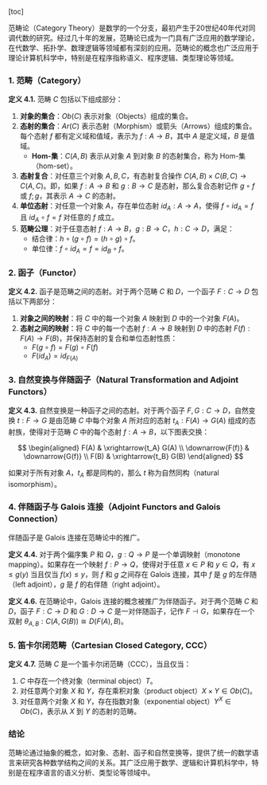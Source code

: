 [toc]

范畴论（Category Theory）是数学的一个分支，最初产生于20世纪40年代对同调代数的研究。经过几十年的发展，范畴论已成为一门具有广泛应用的数学理论，在代数学、拓扑学、数理逻辑等领域都有深刻的应用。范畴论的概念也广泛应用于理论计算机科学中，特别是在程序指称语义、程序逻辑、类型理论等领域。

### 1. 范畴（Category）
**定义 4.1.** 范畴 $C$ 包括以下组成部分：
1. **对象的集合**：$Ob(C)$ 表示对象（Objects）组成的集合。
2. **态射的集合**：$Ar(C)$ 表示态射（Morphism）或箭头（Arrows）组成的集合。每个态射 $f$ 都有定义域和值域，表示为 $f : A \rightarrow B$，其中 $A$ 是定义域，$B$ 是值域。
   - **Hom-集**：$C(A, B)$ 表示从对象 $A$ 到对象 $B$ 的态射集合，称为 Hom-集（hom-set）。
3. **态射复合**：对任意三个对象 $A, B, C$，有态射复合操作 $C(A, B) \times C(B, C) \rightarrow C(A, C)$。即，如果 $f : A \rightarrow B$ 和 $g : B \rightarrow C$ 是态射，那么复合态射记作 $g \circ f$ 或 $f; g$，其表示 $A \rightarrow C$ 的态射。
4. **单位态射**：对任意一个对象 $A$，存在单位态射 $id_A : A \rightarrow A$，使得 $f \circ id_A = f$ 且 $id_A \circ f = f$ 对任意的 $f$ 成立。
5. **范畴公理**：对于任意态射 $f : A \rightarrow B$，$g : B \rightarrow C$，$h : C \rightarrow D$，满足：
   - 结合律：$h \circ (g \circ f) = (h \circ g) \circ f$。
   - 单位律：$f \circ id_A = f = id_B \circ f$。

### 2. 函子（Functor）
**定义 4.2.** 函子是范畴之间的态射。对于两个范畴 $C$ 和 $D$，一个函子 $F : C \rightarrow D$ 包括以下两部分：
1. **对象之间的映射**：将 $C$ 中的每一个对象 $A$ 映射到 $D$ 中的一个对象 $F(A)$。
2. **态射之间的映射**：将 $C$ 中的每一个态射 $f : A \rightarrow B$ 映射到 $D$ 中的态射 $F(f) : F(A) \rightarrow F(B)$，并保持态射的复合和单位态射性质：
   - $F(g \circ f) = F(g) \circ F(f)$
   - $F(id_A) = id_{F(A)}$

### 3. 自然变换与伴随函子（Natural Transformation and Adjoint Functors）
**定义 4.3.** 自然变换是一种函子之间的态射。对于两个函子 $F, G : C \rightarrow D$，自然变换 $t : F \rightarrow G$ 是由范畴 $C$ 中每个对象 $A$ 所对应的态射 $t_A : F(A) \rightarrow G(A)$ 组成的态射族，使得对于范畴 $C$ 中的每个态射 $f : A \rightarrow B$，以下图表交换：

$$
\begin{aligned}
  F(A) & \xrightarrow{t_A} G(A) \\
  \downarrow{F(f)} & \downarrow{G(f)} \\
  F(B) & \xrightarrow{t_B} G(B)
\end{aligned}
$$

如果对于所有对象 $A$，$t_A$ 都是同构的，那么 $t$ 称为自然同构（natural isomorphism）。

### 4. 伴随函子与 Galois 连接（Adjoint Functors and Galois Connection）
伴随函子是 Galois 连接在范畴论中的推广。

**定义 4.4.** 对于两个偏序集 $P$ 和 $Q$，$g : Q \rightarrow P$ 是一个单调映射（monotone mapping）。如果存在一个映射 $f : P \rightarrow Q$，使得对于任意 $x \in P$ 和 $y \in Q$，有 $x \leq g(y)$ 当且仅当 $f(x) \leq y$，则 $f$ 和 $g$ 之间存在 Galois 连接，其中 $f$ 是 $g$ 的左伴随（left adjoint），$g$ 是 $f$ 的右伴随（right adjoint）。

**定义 4.6.** 在范畴论中，Galois 连接的概念被推广为伴随函子。对于两个范畴 $C$ 和 $D$，函子 $F : C \rightarrow D$ 和 $G : D \rightarrow C$ 是一对伴随函子，记作 $F \dashv G$，如果存在一个双射 $θ_{A,B} : C(A, G(B)) \cong D(F(A), B)$。

### 5. 笛卡尔闭范畴（Cartesian Closed Category, CCC）
**定义 4.7.** 范畴 $C$ 是一个笛卡尔闭范畴（CCC），当且仅当：
1. $C$ 中存在一个终对象（terminal object）$T$。
2. 对任意两个对象 $X$ 和 $Y$，存在乘积对象（product object）$X \times Y \in Ob(C)$。
3. 对任意两个对象 $X$ 和 $Y$，存在指数对象（exponential object）$Y^X \in Ob(C)$，表示从 $X$ 到 $Y$ 的态射的范畴。

### 结论
范畴论通过抽象的概念，如对象、态射、函子和自然变换等，提供了统一的数学语言来研究各种数学结构之间的关系。其广泛应用于数学、逻辑和计算机科学中，特别是在程序语言的语义分析、类型论等领域中。

